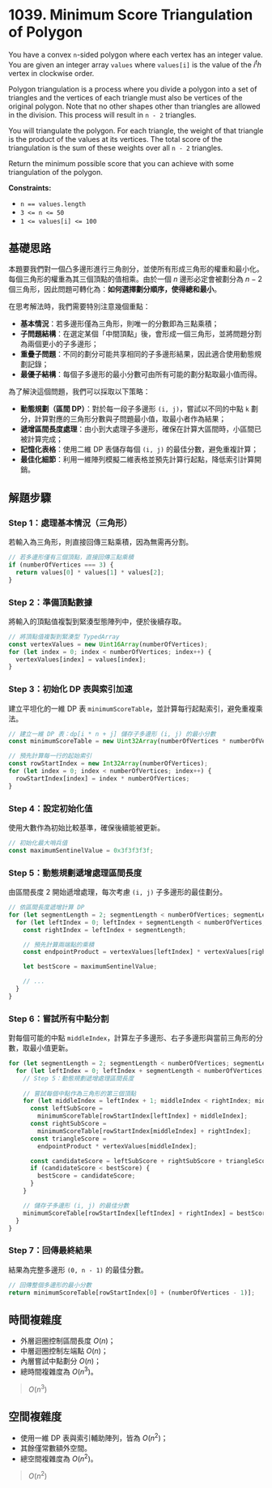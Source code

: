 # 1039. Minimum Score Triangulation of Polygon

You have a convex `n`-sided polygon where each vertex has an integer value. 
You are given an integer array `values` where `values[i]` is the value of the $i^th$ vertex in clockwise order.

Polygon triangulation is a process where you divide a polygon into a set of triangles and the vertices of each triangle must also be vertices of the original polygon. 
Note that no other shapes other than triangles are allowed in the division. 
This process will result in `n - 2` triangles.

You will triangulate the polygon. 
For each triangle, the weight of that triangle is the product of the values at its vertices. 
The total score of the triangulation is the sum of these weights over all `n - 2` triangles.

Return the minimum possible score that you can achieve with some triangulation of the polygon.

**Constraints:**

- `n == values.length`
- `3 <= n <= 50`
- `1 <= values[i] <= 100`

## 基礎思路

本題要我們對一個凸多邊形進行三角剖分，並使所有形成三角形的權重和最小化。每個三角形的權重為其三個頂點的值相乘。由於一個 $n$ 邊形必定會被劃分為 $n - 2$ 個三角形，因此問題可轉化為：**如何選擇劃分順序，使得總和最小**。

在思考解法時，我們需要特別注意幾個重點：

- **基本情況**：若多邊形僅為三角形，則唯一的分數即為三點乘積；
- **子問題結構**：在選定某個「中間頂點」後，會形成一個三角形，並將問題分割為兩個更小的子多邊形；
- **重疊子問題**：不同的劃分可能共享相同的子多邊形結果，因此適合使用動態規劃記錄；
- **最優子結構**：每個子多邊形的最小分數可由所有可能的劃分點取最小值而得。

為了解決這個問題，我們可以採取以下策略：

- **動態規劃（區間 DP）**：對於每一段子多邊形 `(i, j)`，嘗試以不同的中點 `k` 劃分，計算對應的三角形分數與子問題最小值，取最小者作為結果；
- **遞增區間長度處理**：由小到大處理子多邊形，確保在計算大區間時，小區間已被計算完成；
- **記憶化表格**：使用二維 DP 表儲存每個 `(i, j)` 的最佳分數，避免重複計算；
- **最佳化細節**：利用一維陣列模擬二維表格並預先計算行起點，降低索引計算開銷。

## 解題步驟

### Step 1：處理基本情況（三角形）

若輸入為三角形，則直接回傳三點乘積，因為無需再分割。

```typescript
// 若多邊形僅有三個頂點，直接回傳三點乘積
if (numberOfVertices === 3) {
  return values[0] * values[1] * values[2];
}
```

### Step 2：準備頂點數據

將輸入的頂點值複製到緊湊型態陣列中，便於後續存取。

```typescript
// 將頂點值複製到緊湊型 TypedArray
const vertexValues = new Uint16Array(numberOfVertices);
for (let index = 0; index < numberOfVertices; index++) {
  vertexValues[index] = values[index];
}
```

### Step 3：初始化 DP 表與索引加速

建立平坦化的一維 DP 表 `minimumScoreTable`，並計算每行起點索引，避免重複乘法。

```typescript
// 建立一維 DP 表：dp[i * n + j] 儲存子多邊形 (i, j) 的最小分數
const minimumScoreTable = new Uint32Array(numberOfVertices * numberOfVertices);

// 預先計算每一行的起始索引
const rowStartIndex = new Int32Array(numberOfVertices);
for (let index = 0; index < numberOfVertices; index++) {
  rowStartIndex[index] = index * numberOfVertices;
}
```

### Step 4：設定初始化值

使用大數作為初始比較基準，確保後續能被更新。

```typescript
// 初始化最大哨兵值
const maximumSentinelValue = 0x3f3f3f3f;
```

### Step 5：動態規劃遞增處理區間長度

由區間長度 2 開始遞增處理，每次考慮 `(i, j)` 子多邊形的最佳劃分。

```typescript
// 依區間長度遞增計算 DP
for (let segmentLength = 2; segmentLength < numberOfVertices; segmentLength++) {
  for (let leftIndex = 0; leftIndex + segmentLength < numberOfVertices; leftIndex++) {
    const rightIndex = leftIndex + segmentLength;

    // 預先計算兩端點的乘積
    const endpointProduct = vertexValues[leftIndex] * vertexValues[rightIndex];

    let bestScore = maximumSentinelValue;

    // ...
  }
}
```

### Step 6：嘗試所有中點分割

對每個可能的中點 `middleIndex`，計算左子多邊形、右子多邊形與當前三角形的分數，取最小值更新。

```typescript
for (let segmentLength = 2; segmentLength < numberOfVertices; segmentLength++) {
  for (let leftIndex = 0; leftIndex + segmentLength < numberOfVertices; leftIndex++) {
    // Step 5：動態規劃遞增處理區間長度
  
    // 嘗試每個中點作為三角形的第三個頂點
    for (let middleIndex = leftIndex + 1; middleIndex < rightIndex; middleIndex++) {
      const leftSubScore =
        minimumScoreTable[rowStartIndex[leftIndex] + middleIndex];
      const rightSubScore =
        minimumScoreTable[rowStartIndex[middleIndex] + rightIndex];
      const triangleScore =
        endpointProduct * vertexValues[middleIndex];

      const candidateScore = leftSubScore + rightSubScore + triangleScore;
      if (candidateScore < bestScore) {
        bestScore = candidateScore;
      }
    }

    // 儲存子多邊形 (i, j) 的最佳分數
    minimumScoreTable[rowStartIndex[leftIndex] + rightIndex] = bestScore;
  }
}
```

### Step 7：回傳最終結果

結果為完整多邊形 `(0, n - 1)` 的最佳分數。

```typescript
// 回傳整個多邊形的最小分數
return minimumScoreTable[rowStartIndex[0] + (numberOfVertices - 1)];
```

## 時間複雜度

- 外層迴圈控制區間長度 $O(n)$；
- 中層迴圈控制左端點 $O(n)$；
- 內層嘗試中點劃分 $O(n)$；
- 總時間複雜度為 $O(n^3)$。

> $O(n^3)$

## 空間複雜度

- 使用一維 DP 表與索引輔助陣列，皆為 $O(n^2)$；
- 其餘僅常數額外空間。
- 總空間複雜度為 $O(n^2)$。

> $O(n^2)$
